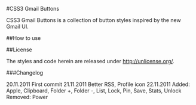 #CSS3 Gmail Buttons

CSS3 Gmail Buttons is a collection of button styles inspired by the new Gmail UI.

##How to use

##License

The styles and code herein are released under http://unlicense.org/.

###Changelog

20.11.2011
			First commit
21.11.2011
			Better RSS, Profile icon
22.11.2011
			Added: Apple, Clipboard, Folder +, Folder -, List, Lock, Pin, Save, Stats, Unlock
			Removed: Power